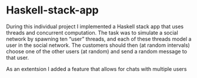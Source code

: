 # Haskell-stack-app

During this individual project I implemented a Haskell stack app that uses threads and concurrent computation. The task was to simulate a social network by spawning ten “user” threads, and each of these threads model a user in the social network. The customers should then (at random intervals) choose one of the other users (at random) and send a random message to that user.

As an extentsion I added a feature that allows for chats with multiple users 

